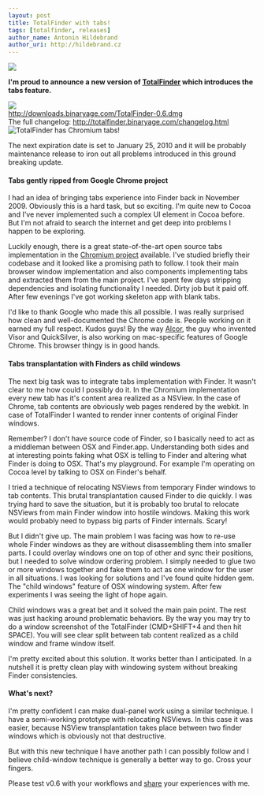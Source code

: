 ```yaml
---
layout: post
title: TotalFinder with tabs!
tags: [totalfinder, releases]
author_name: Antonin Hildebrand
author_uri: http://hildebrand.cz
---
```


<img src="{{site.url}}/base/img/icons/totalfinder-64.png" class="intro-icon"/>

**I'm proud to announce a new version of [TotalFinder](http://totalfinder.binaryage.com) which introduces the tabs feature.**

<div class="blog-download">
    <a class="download-link" href="http://downloads.binaryage.com/TotalFinder-0.6.dmg"><img src="{{site.url}}/base/img/small-download-button.png"/><div>http://downloads.binaryage.com/TotalFinder-0.6.dmg</div></a>
    <div class="download-note">The full changelog: <a href="http://totalfinder.binaryage.com/changelog.html">http://totalfinder.binaryage.com/changelog.html</a></div>
</div>

<img class="blog-image-full" src="{{site.url}}/base/img/totalfinder-mainshot.png" title="TotalFinder has Chromium tabs!">

The next expiration date is set to January 25, 2010 and it will be probably maintenance release to iron out all problems introduced in this ground breaking update.

#### Tabs gently ripped from Google Chrome project

I had an idea of bringing tabs experience into Finder back in November 2009. Obviously this is a hard task, but so exciting. I'm quite new to Cocoa and I've never implemented such a complex UI element in Cocoa before. But I'm not afraid to search the internet and get deep into problems I happen to be exploring.

Luckily enough, there is a great state-of-the-art open source tabs implementation in the <a href="http://code.google.com/p/chromium">Chromium project</a> available. I've studied briefly their codebase and it looked like a promising path to follow. I took their main browser window implementation and also components implementing tabs and extracted them from the main project. I've spent few days stripping dependencies and isolating functionality I needed. Dirty job but it paid off. After few evenings I've got working skeleton app with blank tabs.

I'd like to thank Google who made this all possible. I was really surprised how clean and well-documented the Chrome code is. People working on it earned my full respect. Kudos guys! By the way <a href="http://en.wikipedia.org/wiki/Blacktree_Software">Alcor</a>, the guy who invented Visor and QuickSilver, is also working on mac-specific features of Google Chrome. This browser thingy is in good hands.

#### Tabs transplantation with Finders as child windows

The next big task was to integrate tabs implementation with Finder. It wasn't clear to me how could I possibly do it. In the Chromium implementation every new tab has it's content area realized as a NSView. In the case of Chrome, tab contents are obviously web pages rendered by the webkit. In case of TotalFinder I wanted to render inner contents of original Finder windows.

Remember? I don't have source code of Finder, so I basically need to act as a middleman between OSX and Finder.app. Understanding both sides and at interesting points faking what OSX is telling to Finder and altering what Finder is doing to OSX. That's my playground. For example I'm operating on Cocoa level by talking to OSX on Finder's behalf.

I tried a technique of relocating NSViews from temporary Finder windows to tab contents. This brutal transplantation caused Finder to die quickly. I was trying hard to save the situation, but it is probably too brutal to relocate NSViews from main Finder window into hostile windows. Making this work would probably need to bypass big parts of Finder internals. Scary!

But I didn't give up. The main problem I was facing was how to re-use whole Finder windows as they are without disassembling them into smaller parts. I could overlay windows one on top of other and sync their positions, but I needed to solve window ordering problem. I simply needed to glue two or more windows together and fake them to act as one window for the user in all situations. I was looking for solutions and I've found quite hidden gem. The "child windows" feature of OSX windowing system. After few experiments I was seeing the light of hope again.

Child windows was a great bet and it solved the main pain point. The rest was just hacking around problematic behaviors. By the way you may try to do a window screenshot of the TotalFinder (CMD+SHIFT+4 and then hit SPACE). You will see clear split between tab content realized as a child window and frame window itself.

I'm pretty excited about this solution. It works better than I anticipated. In a nutshell it is pretty clean play with windowing system without breaking Finder consistencies.

#### What's next?

I'm pretty confident I can make dual-panel work using a similar technique. I have a semi-working prototype with relocating NSViews. In this case it was easier, because NSView transplantation takes place between two finder windows which is obviously not that destructive.

But with this new technique I have another path I can possibly follow and I believe child-window technique is generally a better way to go. Cross your fingers.

Please test v0.6 with your workflows and [share](http://getsatisfaction.com/binaryage) your experiences with me.